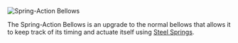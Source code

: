 ![Spring-Action Bellows](block:betterwithmods:bellows@1)

The Spring-Action Bellows is an upgrade to the normal bellows that allows it to keep track of its timing and actuate itself using [Steel Springs](../items/soulforged_steel.md).